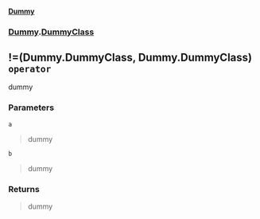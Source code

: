 #### [Dummy](./Dummy.md 'Dummy')
### [Dummy](./Dummy.md#Dummy 'Dummy').[DummyClass](./Dummy-DummyClass.md 'Dummy.DummyClass')
## !=(Dummy.DummyClass, Dummy.DummyClass) `operator`
dummy
### Parameters

<a name='Dummy-DummyClass-op_Inequality(Dummy-DummyClass-_Dummy-DummyClass)-a'></a>
`a`
>dummy

<a name='Dummy-DummyClass-op_Inequality(Dummy-DummyClass-_Dummy-DummyClass)-b'></a>
`b`
>dummy
### Returns
>dummy
